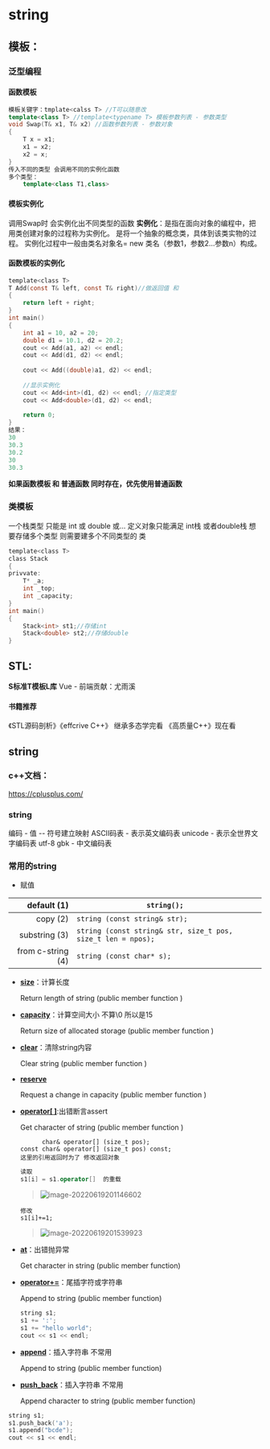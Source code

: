 # string

## 模板：



### 泛型编程

#### 函数模板

```c++
模板关键字：tmplate<calss T> //T可以随意改
template<class T> //template<typename T> 模板参数列表 - 参数类型
void Swap(T& x1, T& x2) //函数参数列表 - 参数对象
{
	T x = x1;
	x1 = x2;
	x2 = x;
}
传入不同的类型 会调用不同的实例化函数
多个类型：
    template<class T1,class>
```

#### 模板实例化

调用Swap时 会实例化出不同类型的函数
**实例化**：是指在面向对象的编程中，把用类创建对象的过程称为实例化。 是将一个抽象的概念类，具体到该类实物的过程。 实例化过程中一般由类名对象名= new 类名（参数1，参数2...参数n）构成。

#### 函数模板的实例化

```c
template<class T>
T Add(const T& left, const T& right)//做返回值 和
{
    return left + right;
}
int main()
{
    int a1 = 10, a2 = 20;
    double d1 = 10.1, d2 = 20.2;
    cout << Add(a1, a2) << endl;
    cout << Add(d1, d2) << endl;
    
    cout << Add((double)a1, d2) << endl;
    
    //显示实例化
    cout << Add<int>(d1, d2) << endl; //指定类型
    cout << Add<double>(d1, d2) << endl; 
    
    return 0;
}
结果：
30
30.3
30.2
30
30.3
```

**如果函数模板 和 普通函数 同时存在，优先使用普通函数**

### 类模板

一个栈类型 只能是 int 或 double 或...
定义对象只能满足 int栈 或者double栈
想要存储多个类型 则需要建多个不同类型的 类

```c
template<class T>
class Stack
{
privvate:
    T* _a;
    int _top;
    int _capacity;
}
int main()
{
    Stack<int> st1;//存储int
    Stack<double> st2;//存储double
}
```

## STL:

**S标准T模板L库**
Vue - 前端贡献：尤雨溪

#### 书籍推荐 

《STL源码剖析》《effcrive C++》 继承多态学完看 《高质量C++》现在看

## string

### c++文档：

https://cplusplus.com/

### string

编码 - 值 -- 符号建立映射
ASCII码表 - 表示英文编码表
unicode - 表示全世界文字编码表 utf-8
gbk - 中文编码表



### 常用的string

- 赋值

|       default (1) | `string(); `                                                 |
| ----------------: | ------------------------------------------------------------ |
|          copy (2) | `string (const string& str); `                               |
|     substring (3) | `string (const string& str, size_t pos, size_t len = npos); ` |
| from c-string (4) | `string (const char* s);`                                    |

- [**size**](https://cplusplus.com/reference/string/string/size/)：计算长度

  Return length of string (public member function )

- [**capacity**](https://cplusplus.com/reference/string/string/capacity/)：计算空间大小 不算\0 所以是15

  Return size of allocated storage (public member function )

- [**clear**](https://cplusplus.com/reference/string/string/clear/)：清除string内容

  Clear string (public member function )

- [**reserve**](https://cplusplus.com/reference/string/string/reserve/)

  Request a change in capacity (public member function )

- [**operator[ ]**](https://cplusplus.com/reference/string/string/operator[]/):出错断言assert

  Get character of string (public member function )

  ```
        char& operator[] (size_t pos);
  const char& operator[] (size_t pos) const;
  这里的引用返回时为了 修改返回对象
  ```

  ```c++
  读取
  s1[i] = s1.operator[]  的重载
  ```

  > ![image-20220619201146602](https://picgo-1311604203.cos.ap-beijing.myqcloud.com/image/202206192011736.png)

  ```
  修改
  s1[i]+=1;
  ```

  > ![image-20220619201539923](https://picgo-1311604203.cos.ap-beijing.myqcloud.com/image/202206192015956.png)

  

- [**at**](https://m.cplusplus.com/reference/string/string/at/)：出错抛异常

  Get character in string (public member function)

- [**operator+=**](https://m.cplusplus.com/reference/string/string/operator+=/)：尾插字符或字符串

  Append to string (public member function)

  ```c++
  string s1;
  s1 += ':';
  s1 += "hello world";
  cout << s1 << endl;
  ```

- [**append**](https://m.cplusplus.com/reference/string/string/append/)：插入字符串 不常用

  Append to string (public member function)

- [**push_back**](https://m.cplusplus.com/reference/string/string/push_back/)：插入字符串 不常用

  Append character to string (public member function)

```c++
string s1;
s1.push_back('a');
s1.append("bcde");
cout << s1 << endl;
```



